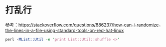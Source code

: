 # 打乱行
参考：https://stackoverflow.com/questions/886237/how-can-i-randomize-the-lines-in-a-file-using-standard-tools-on-red-hat-linux
```perl
perl -MList::Util -e 'print List::Util::shuffle <>'
```